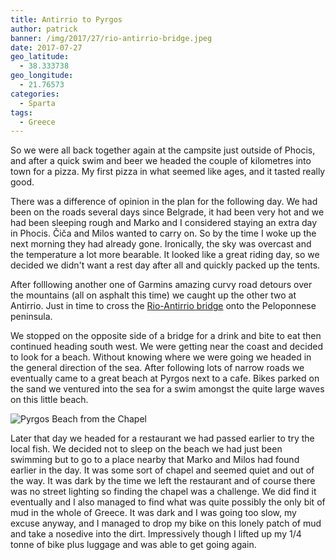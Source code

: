 ```yaml
---
title: Antirrio to Pyrgos
author: patrick
banner: /img/2017/27/rio-antirrio-bridge.jpeg
date: 2017-07-27
geo_latitude:
  - 38.333738
geo_longitude: 
  - 21.76573
categories:
  - Sparta
tags:
  - Greece
---
```

So we were all back together again at the campsite just outside of Phocis, and after a quick swim and beer we headed the couple of kilometres into town for a pizza. My first pizza in what seemed like ages, and it tasted really good.

<!--more--> 

There was a difference of opinion in the plan for the following day. We had been on the roads several days since Belgrade, it had been very hot and we had been sleeping rough and Marko and I considered staying an extra day in Phocis. Čiča and Milos wanted to carry on. So by the time I woke up the next morning they had already gone. Ironically, the sky was overcast and the temperature a lot more bearable. It looked like a great riding day, so we decided we didn't want a rest day after all and quickly packed up the tents.

After folllowing another one of Garmins amazing curvy road detours over the mountains (all on asphalt this time) we caught up the other two at Antirrio. Just in time to cross the [Rio-Antirrio bridge](https://en.wikipedia.org/wiki/Rio%E2%80%93Antirrio_bridge?wprov=sfti1) onto the Peloponnese peninsula.

We stopped on the opposite side of a bridge for a drink and bite to eat then continued heading south west. We were getting near the coast and decided to look for a beach. Without knowing where we were going we headed in the general direction of the sea. After following lots of narrow roads we eventually came to a great beach at Pyrgos next to a cafe. Bikes parked on the sand we ventured into the sea for a swim amongst the quite large waves on this little beach. 

![Pyrgos Beach from the Chapel](/img/2017/28/pyrgos-beach.jpeg)

Later that day we headed for a restaurant we had passed earlier to try the local fish. We decided not to sleep on the beach we had just been swimming but to go to a place nearby that Marko and Milos had found earlier in the day. It was some sort of chapel and seemed quiet and out of the way. It was dark by the time we left the restaurant and of course there was no street lighting so finding the chapel was a challenge. We did find it eventually and I also managed to find what was quite possibly the only bit of mud in the whole of Greece. It was dark and I was going too slow, my excuse anyway, and I managed to drop my bike on this lonely patch of mud and take a nosedive into the dirt. Impressively though I lifted up my 1/4 tonne of bike plus luggage and was able to get going again.
